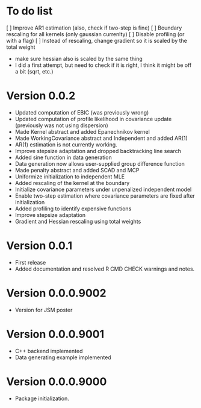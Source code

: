 # To do list

[ ] Improve AR1 estimation (also, check if two-step is fine)
[ ] Boundary rescaling for all kernels (only gaussian currenlty)
[ ] Disable profiling (or with a flag)
[ ] Instead of rescaling, change gradient so it is scaled by the total weight
  - make sure hessian also is scaled by the same thing
  - I did a first attempt, but need to check if it is right, I think it might be off a bit (sqrt, etc.)


# Version 0.0.2

* Updated computation of EBIC (was previously wrong)
* Updated computation of profile likelihood in covariance update (previously was not using dispersion)
* Made Kernel abstract and added Epanechnikov kernel
* Made WorkingCovariance abstract and Independent and added AR(1)
* AR(1) estimation is not currently working.
* Improve stepsize adaptation and dropped backtracking line search
* Added sine function in data generation
* Data generation now allows user-supplied group difference function
* Made penalty abstract and added SCAD and MCP
* Uniformize initialization to independent MLE
* Added rescaling of the kernel at the boundary
* Initialize covariance parameters under unpenalized independent model
* Enable two-step estimation where covariance parameters are fixed after initialization
* Added profiling to identify expensive functions
* Improve stepsize adaptation
* Gradient and Hessian rescaling using total weights

# Version 0.0.1

* First release
* Added documentation and resolved R CMD CHECK warnings and notes.

# Version 0.0.0.9002

* Version for JSM poster

# Version 0.0.0.9001

* C++ backend implemented
* Data generating example implemented

# Version 0.0.0.9000

* Package initialization.
